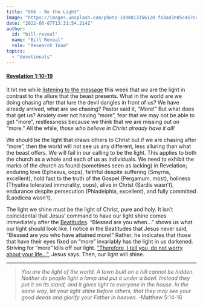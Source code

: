 ```yaml
---
title: "666 - Be the Light"
image: "https://images.unsplash.com/photo-1490813356120-fa3ad3e05c45?crop=entropy&cs=srgb&fm=jpg&ixid=Mnw5NjYxfDB8MXxzZWFyY2h8MTB8fFRydXRofGVufDB8fHx8MTYxODIzNjM3Mw&ixlib=rb-1.2.1&q=85"
date: "2022-06-07T13:31:54.214Z"
author:
  id: "bill-reveal"
  name: "Bill Reveal"
  role: "Research Team"
topics:
  - "devotionals"
---
```

#### [Revelation 1:10-19][rev1]

It hit me while [listening to the message][fl] this week that *we* are the light in contrast to the allure that the beast presents. What in the world are we doing chasing after that lure the devil dangles in front of us? We have already arrived, what are we chasing? Pastor said it, “More!” But what does that get us? Anxiety over not having “more”, fear that we may not be able to get “more”, restlessness because we think that we are missing out on “more.” All the while, *those who believe in Christ already have it all!*

We should be the light that draws others to Christ but if we are chasing after “more”, then the world will not see us any different, less alluring than what the beast offers. We will fail in our calling to be the light. This applies to both the church as a whole and each of us as individuals. We need to exhibit the marks of the church as found (sometimes seen as lacking) in Revelation; enduring love (Ephesus, oops), faithful despite suffering (Smyrna, excellent), hold fast to the truth of the Gospel (Pergamum, most), holiness (Thyatira tolerated immorality, oops), alive in Christ (Sardis wasn’t), endurance despite persecution (Phiadelphia, excellent), and fully committed (Laodicea wasn’t).

The light we shine must be the light of Christ, pure and holy. It isn’t coincidental that Jesus’ command to have our light shine comes immediately after the [Beatitudes][be]. “Blessed are you when...” shows us what our light should look like. I notice in the Beatitudes that Jesus never said, “Blessed are you who have attained more!” Rather, he indicates that those that have their eyes fixed on “more” invariably has the light in us darkened.  Striving for “more” kills off our light. [“Therefore, I tell you, do not worry about your life...”][worry], Jesus says. Then, our light will shine.

----
> *You are the light of the world. A town built on a hill cannot be hidden. Neither do people light a lamp and put it under a bowl. Instead they put it on its stand, and it gives light to everyone in the house. In the same way, let your light shine before others, that they may see your good deeds and glorify your Father in heaven.* -Matthew 5:14-16

[rev1]: https://biblehub.com/context/revelation/1-10.htm
[be]: https://biblehub.com/matthew/5.htm
[worry]: https://biblehub.com/matthew/6-25.htm
[fl]: https://flatlandchurch.com/sermons/

